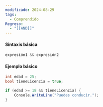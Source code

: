 ```yaml
---
modificado: 2024-08-29
tags:
  - Comprendido
Regreso:
  - "[[AND]]"
---
```

#### Sintaxis básica

```c#
expresión1 && expresión2
```
#### Ejemplo básico
```c#
int edad = 25;
bool tieneLicencia = true;

if (edad >= 18 && tieneLicencia) {
    Console.WriteLine("Puedes conducir.");
}

```